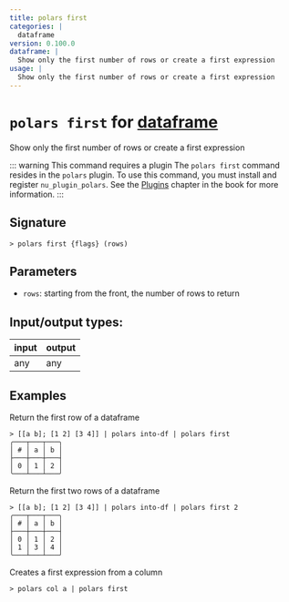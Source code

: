 ```yaml
---
title: polars first
categories: |
  dataframe
version: 0.100.0
dataframe: |
  Show only the first number of rows or create a first expression
usage: |
  Show only the first number of rows or create a first expression
---
```

<!-- This file is automatically generated. Please edit the command in https://github.com/nushell/nushell instead. -->

# `polars first` for [dataframe](/commands/categories/dataframe.md)

<div class='command-title'>Show only the first number of rows or create a first expression</div>

::: warning This command requires a plugin
The `polars first` command resides in the `polars` plugin.
To use this command, you must install and register `nu_plugin_polars`.
See the [Plugins](/book/plugins.html) chapter in the book for more information.
:::


## Signature

```> polars first {flags} (rows)```

## Parameters

 -  `rows`: starting from the front, the number of rows to return


## Input/output types:

| input | output |
| ----- | ------ |
| any   | any    |

## Examples

Return the first row of a dataframe
```nu
> [[a b]; [1 2] [3 4]] | polars into-df | polars first
╭───┬───┬───╮
│ # │ a │ b │
├───┼───┼───┤
│ 0 │ 1 │ 2 │
╰───┴───┴───╯

```

Return the first two rows of a dataframe
```nu
> [[a b]; [1 2] [3 4]] | polars into-df | polars first 2
╭───┬───┬───╮
│ # │ a │ b │
├───┼───┼───┤
│ 0 │ 1 │ 2 │
│ 1 │ 3 │ 4 │
╰───┴───┴───╯

```

Creates a first expression from a column
```nu
> polars col a | polars first

```
